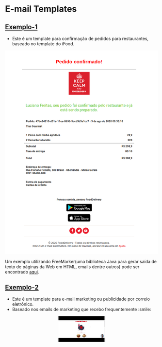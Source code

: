 <h1 id="e-mail-templates">E-mail Templates</h1>
<h2 id="exemplo-1"><a href="ex-1/email-confirmation.html">Exemplo-1</a></h2>
<ul>
    <li>Este é um template para confirmação de pedidos para restaurantes, baseado no template do iFood.</li>
</ul>
<p align="center">
    <img src="img/email-confirmation.png">
</p>
<p>Um exemplo utilizando FreeMarker(uma biblioteca Java para gerar saída de texto de páginas da Web em HTML, emails
    dentre outros) pode ser encontrado <a
        href="https://github.com/RafaelOFreitas/food-delivery/blob/master/src/main/resources/templates/order-confirmed.html">aqui</a>.
</p>
<h2 id="exemplo-2"><a href="ex-2/email-marketing.html">Exemplo-2</a></h2>
<ul>
    <li>Este é um template para e-mail marketing ou publicidade por correio eletrônico.</li>
    <li>Baseado nos emails de marketing que recebo frequentemente :smile:</li>
</ul>
<p class="container">
    <img style="width:30%" src="img/email-marketing.gif">
</p>
<style type="text/css" rel="stylesheet">
    .container {
        width: 100%;
        display: flex;
        align-items: center;
        justify-content: center;
    }
</style>